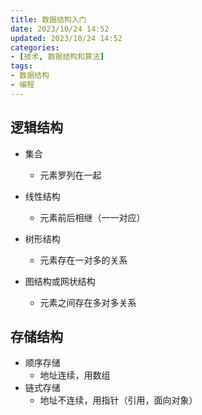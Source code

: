 ```yaml
---
title: 数据结构入门
date: 2023/10/24 14:52
updated: 2023/10/24 14:52
categories:
- [技术, 数据结构和算法]
tags:
- 数据结构
- 编程
---
```


## 逻辑结构

- 集合

  - 元素罗列在一起

- 线性结构

  - 元素前后相继（一一对应）

- 树形结构

  - 元素存在一对多的关系

- 图结构或网状结构

  - 元素之间存在多对多关系

  

## 存储结构

- 顺序存储
  - 地址连续，用数组
- 链式存储
  - 地址不连续，用指针（引用，面向对象）